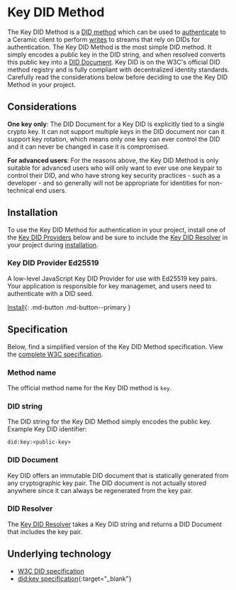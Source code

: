 # Key DID Method

The Key DID Method is a [DID method](../../../../learn/glossary.md#did-methods) which can be used to [authenticate](../../../../build/javascript/authentication.md) to a Ceramic client to perform [writes](../../../../build/javascript/writes.md) to streams that rely on DIDs for authentication. The Key DID Method is the most simple DID method. It simply encodes a public key in the DID string, and when resolved converts this public key into a [DID Document](../../../../learn/glossary.md#did-document). Key DID is on the W3C's official DID method registry and is fully compliant with decentralized identity standards. Carefully read the considerations below before deciding to use the Key DID Method in your project.

## **Considerations**

**One key only**: The DID Document for a Key DID is explicitly tied to a single crypto key. It can not support multiple keys in the DID document nor can it support key rotation, which means only one key can ever control the DID and it can never be changed in case it is compromised.

**For advanced users**: For the reasons above, the Key DID Method is only suitable for advanced users who will only want to ever use one keypair to control their DID, and who have strong key security practices - such as a developer - and so generally will not be appropriate for identities for non-technical end users.

## **Installation**

To use the Key DID Method for authentication in your project, install one of the [Key DID Providers](../../../../reference/accounts/key-did.md#key-did-providers) below and be sure to include the [Key DID Resolver](../../../../reference/accounts/key-did.md#key-did-resolver) in your project during [installation](../../../../build/javascript/installation.md).

### Key DID Provider Ed25519

A low-level JavaScript Key DID Provider for use with Ed25519 key pairs. Your application is responsible for key managemet, and users need to authenticate with a DID seed.

[Install](../../../../reference/accounts/key-did.md#ed25519){: .md-button .md-button--primary }

## **Specification**

Below, find a simplified version of the Key DID Method specification. View the [complete W3C specification](https://w3c-ccg.github.io/did-method-key/).

### Method name

The official method name for the Key DID method is `key`.

### DID string

The DID string for the Key DID Method simply encodes the public key. Example Key DID identifier:

```
did:key:<public-key>
```

### DID Document

Key DID offers an immutable DID document that is statically generated from any cryptographic key pair. The DID document is not actually stored anywhere since it can always be regenerated from the key pair.

### DID Resolver

The [Key DID Resolver](../../../../reference/accounts/key-did.md#key-did-resolver) takes a Key DID string and returns a DID Document that includes the key pair.

## **Underlying technology**

- [W3C DID specification](https://www.w3.org/TR/did-core/)
- [did:key specification](https://w3c-ccg.github.io/did-method-key/){:target="\_blank"}

